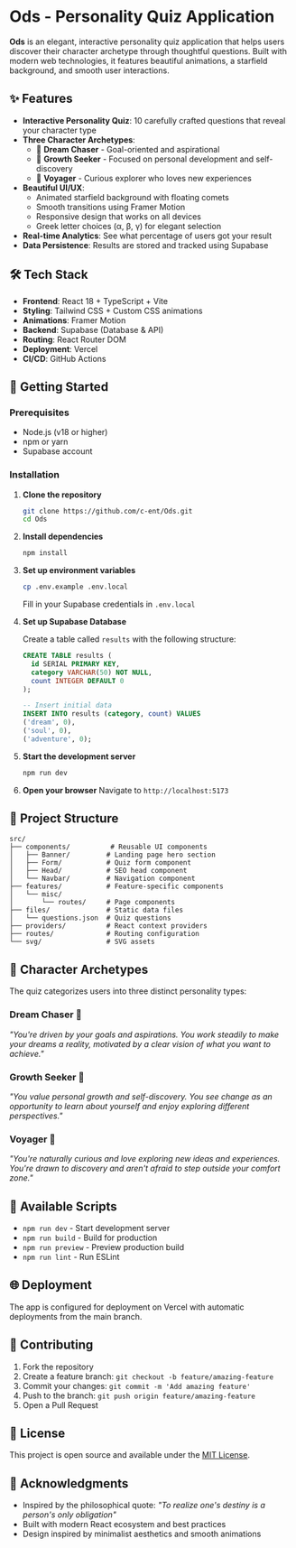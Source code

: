 # Ods - Personality Quiz Application

**Ods** is an elegant, interactive personality quiz application that helps users discover their character archetype through thoughtful questions. Built with modern web technologies, it features beautiful animations, a starfield background, and smooth user interactions.

## ✨ Features

- **Interactive Personality Quiz**: 10 carefully crafted questions that reveal your character type
- **Three Character Archetypes**: 
  - 🌟 **Dream Chaser** - Goal-oriented and aspirational
  - 🌱 **Growth Seeker** - Focused on personal development and self-discovery
  - 🚀 **Voyager** - Curious explorer who loves new experiences
- **Beautiful UI/UX**: 
  - Animated starfield background with floating comets
  - Smooth transitions using Framer Motion
  - Responsive design that works on all devices
  - Greek letter choices (α, β, γ) for elegant selection
- **Real-time Analytics**: See what percentage of users got your result
- **Data Persistence**: Results are stored and tracked using Supabase

## 🛠️ Tech Stack

- **Frontend**: React 18 + TypeScript + Vite
- **Styling**: Tailwind CSS + Custom CSS animations
- **Animations**: Framer Motion
- **Backend**: Supabase (Database & API)
- **Routing**: React Router DOM
- **Deployment**: Vercel
- **CI/CD**: GitHub Actions

## 🚀 Getting Started

### Prerequisites

- Node.js (v18 or higher)
- npm or yarn
- Supabase account

### Installation

1. **Clone the repository**
   ```bash
   git clone https://github.com/c-ent/Ods.git
   cd Ods
   ```

2. **Install dependencies**
   ```bash
   npm install
   ```

3. **Set up environment variables**
   ```bash
   cp .env.example .env.local
   ```
   Fill in your Supabase credentials in `.env.local`

4. **Set up Supabase Database**
   
   Create a table called `results` with the following structure:
   ```sql
   CREATE TABLE results (
     id SERIAL PRIMARY KEY,
     category VARCHAR(50) NOT NULL,
     count INTEGER DEFAULT 0
   );
   
   -- Insert initial data
   INSERT INTO results (category, count) VALUES 
   ('dream', 0),
   ('soul', 0),
   ('adventure', 0);
   ```

5. **Start the development server**
   ```bash
   npm run dev
   ```

6. **Open your browser**
   Navigate to `http://localhost:5173`

## 📁 Project Structure

```
src/
├── components/          # Reusable UI components
│   ├── Banner/         # Landing page hero section
│   ├── Form/           # Quiz form component
│   ├── Head/           # SEO head component
│   └── Navbar/         # Navigation component
├── features/           # Feature-specific components
│   └── misc/
│       └── routes/     # Page components
├── files/              # Static data files
│   └── questions.json  # Quiz questions
├── providers/          # React context providers
├── routes/             # Routing configuration
└── svg/                # SVG assets
```

## 🎨 Character Archetypes

The quiz categorizes users into three distinct personality types:

### Dream Chaser 🌟
*"You're driven by your goals and aspirations. You work steadily to make your dreams a reality, motivated by a clear vision of what you want to achieve."*

### Growth Seeker 🌱
*"You value personal growth and self-discovery. You see change as an opportunity to learn about yourself and enjoy exploring different perspectives."*

### Voyager 🚀
*"You're naturally curious and love exploring new ideas and experiences. You're drawn to discovery and aren't afraid to step outside your comfort zone."*

## 🔧 Available Scripts

- `npm run dev` - Start development server
- `npm run build` - Build for production
- `npm run preview` - Preview production build
- `npm run lint` - Run ESLint

## 🌐 Deployment

The app is configured for deployment on Vercel with automatic deployments from the main branch.

## 🤝 Contributing

1. Fork the repository
2. Create a feature branch: `git checkout -b feature/amazing-feature`
3. Commit your changes: `git commit -m 'Add amazing feature'`
4. Push to the branch: `git push origin feature/amazing-feature`
5. Open a Pull Request

## 📝 License

This project is open source and available under the [MIT License](LICENSE).

## 🙏 Acknowledgments

- Inspired by the philosophical quote: *"To realize one's destiny is a person's only obligation"*
- Built with modern React ecosystem and best practices
- Design inspired by minimalist aesthetics and smooth animations

